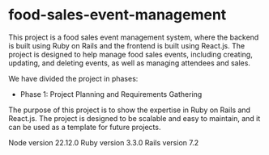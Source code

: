 # food-sales-event-management

This project is a food sales event management system, where the backend is built using Ruby on Rails and the frontend is built using React.js. The project is designed to help manage food sales events, including creating, updating, and deleting events, as well as managing attendees and sales.

We have divided the project in phases:

- Phase 1: Project Planning and Requirements Gathering


The purpose of this project is to show the expertise in Ruby on Rails and React.js. The project is designed to be scalable and easy to maintain, and it can be used as a template for future projects.


Node version 22.12.0
Ruby version 3.3.0
Rails version 7.2
